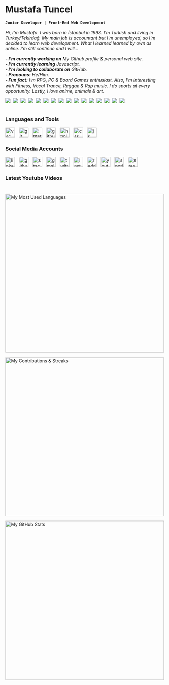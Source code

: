 # Mustafa Tuncel

**``Junior Developer | Front-End Web Development``**

*Hi, I'm Mustafa. I was born in İstanbul in 1993. I'm Turkish and living in Turkey/Tekirdağ. My main job is accountant but I'm unemployed, so I'm decided to learn web development. What I learned learned by own as online. I'm still continue and I will...*

***- I’m currently working on*** *My Github profile & personal web site.*<br>
***- I’m currently learning*** *Javascript.*<br>
***- I’m looking to collaborate on*** *GitHub.*<br>
***- Pronouns:*** *He/Him.*<br>
***- Fun fact:*** *I'm RPG, PC & Board Games enthusiast. Also, I'm interesting with Fitness, Vocal Trance, Reggae & Rap music. I do sports at every opportunity. Lastly, I love anime, animals & art.*

<!-- CUSTOM ICON BADGES COLOR LIST
brightgreen, green, yellowgreen, yellow, orange, red, blue, lightgrey, 
success, important, critical, informational, inactive, 
blueviolet, ff69b4 (pink), 9cf (lightblue)
-->

<a href="www.youtube.com" target="_blank" rel="noopener noreferrer nofollow">
<img align="left" style="padding-right:5px" src="https://img.shields.io/badge/custom-badge-brightgreen.svg?logo=paintbrush&logoColor=white"/></a>
<a href="www.youtube.com" target="_blank" rel="noopener noreferrer nofollow">
<img align="left" style="padding-right:5px" src="https://img.shields.io/badge/custom-badge-green.svg?logo=paintbrush&logoColor=white"/></a>
<a href="www.youtube.com" target="_blank" rel="noopener noreferrer nofollow">
<img align="left" style="padding-right:5px" src="https://img.shields.io/badge/custom-badge-yellowgreen.svg?logo=paintbrush&logoColor=white"/></a>
<a href="www.youtube.com" target="_blank" rel="noopener noreferrer nofollow">
<img align="left" style="padding-right:5px" src="https://img.shields.io/badge/custom-badge-yellow.svg?logo=paintbrush&logoColor=white"/></a>
<a href="www.youtube.com" target="_blank" rel="noopener noreferrer nofollow">
<img align="left" style="padding-right:5px" src="https://img.shields.io/badge/custom-badge-orange.svg?logo=paintbrush&logoColor=white"/></a>
<a href="www.youtube.com" target="_blank" rel="noopener noreferrer nofollow">
<img align="left" style="padding-right:5px" src="https://img.shields.io/badge/custom-badge-red.svg?logo=paintbrush&logoColor=white"/></a>
<a href="www.youtube.com" target="_blank" rel="noopener noreferrer nofollow">
<img align="left" style="padding-right:5px" src="https://img.shields.io/badge/custom-badge-blue.svg?logo=paintbrush&logoColor=white"/></a>
<a href="www.youtube.com" target="_blank" rel="noopener noreferrer nofollow">
<img align="left" style="padding-right:5px" src="https://img.shields.io/badge/custom-badge-lightgrey.svg?logo=paintbrush&logoColor=white"/></a>
<a href="www.youtube.com" target="_blank" rel="noopener noreferrer nofollow">
<img align="left" style="padding-right:5px" src="https://img.shields.io/badge/custom-badge-success.svg?logo=paintbrush&logoColor=white"/></a>
<a href="www.youtube.com" target="_blank" rel="noopener noreferrer nofollow">
<img align="left" style="padding-right:5px" src="https://img.shields.io/badge/custom-badge-important.svg?logo=paintbrush&logoColor=white"/></a>
<a href="www.youtube.com" target="_blank" rel="noopener noreferrer nofollow">
<img align="left" style="padding-right:5px" src="https://img.shields.io/badge/custom-badge-critical.svg?logo=paintbrush&logoColor=white"/></a>
<a href="www.youtube.com" target="_blank" rel="noopener noreferrer nofollow">
<img align="left" style="padding-right:5px" src="https://img.shields.io/badge/custom-badge-informational.svg?logo=paintbrush&logoColor=white"/></a>
<a href="www.youtube.com" target="_blank" rel="noopener noreferrer nofollow">
<img align="left" style="padding-right:5px" src="https://img.shields.io/badge/custom-badge-inactive.svg?logo=paintbrush&logoColor=white"/></a>
<a href="www.youtube.com" target="_blank" rel="noopener noreferrer nofollow">
<img align="left" style="padding-right:5px" src="https://img.shields.io/badge/custom-badge-blueviolet.svg?logo=paintbrush&logoColor=white"/></a>
<a href="www.youtube.com" target="_blank" rel="noopener noreferrer nofollow">
<img align="left" style="padding-right:5px" src="https://img.shields.io/badge/custom-badge-ff69b4.svg?logo=paintbrush&logoColor=white"/></a>
<a href="www.youtube.com" target="_blank" rel="noopener noreferrer nofollow">
<img align="left" style="padding-right:5px" src="https://img.shields.io/badge/custom-badge-9cf.svg?logo=paintbrush&logoColor=white"/></a>
<br>

#

### Languages and Tools

<a href="https://code.visualstudio.com" target="_blank" rel="noopener noreferrer nofollow">
<img align="left" width="30px" alt="vsc" title="Visual Studio Code" style="padding-right:10px;" src="https://cdn.jsdelivr.net/gh/devicons/devicon/icons/visualstudio/visualstudio-plain.svg"/>

<a href="https://git-scm.com/" target="_blank" rel="noopener noreferrer nofollow">
<img align="left" width="30px" alt="git" title="Git" style="padding-right:10px;" src="https://cdn.jsdelivr.net/gh/devicons/devicon/icons/git/git-original.svg"/></a>

<a href="https://www.markdownguide.org/" target="_blank" rel="noopener noreferrer nofollow">
<img align="left" width="30px" alt="markdown" title="Markdown" style="padding-right:10px;" src="https://cdn.jsdelivr.net/gh/devicons/devicon/icons/markdown/markdown-original.svg"/></a>

<a href="https://github.com" target="_blank" rel="noopener noreferrer nofollow">
<img align="left" width="30px" alt="github" title="GitHub"  style="padding-right:10px;" src="https://upload.wikimedia.org/wikipedia/commons/9/91/Octicons-mark-github.svg"/></a>

<a href="https://html.com/" target="_blank" rel="noopener noreferrer nofollow">
<img align="left" width="30px" alt="html" title="HTML" style="padding-right:10px;" src="https://cdn.jsdelivr.net/gh/devicons/devicon/icons/html5/html5-original.svg"/></a>

<a href="https://www.w3.org/Style/CSS/Overview.en.html" target="_blank" rel="noopener noreferrer nofollow">
<img align="left" width="30px" alt="css" title="CSS" style="padding-right:10px;" src="https://cdn.jsdelivr.net/gh/devicons/devicon/icons/css3/css3-original.svg"/></a>

<a href="https://www.javascript.com/" target="_blank" rel="noopener noreferrer nofollow">
<img align="left" width="30px" alt="js" title="JS" style="padding-right:10px;" src="https://cdn.jsdelivr.net/gh/devicons/devicon/icons/javascript/javascript-original.svg"/></a>
<br>

#

### Social Media Accounts

<a href="https://www.linkedin.com/in/mustafatuncel93/" target="_blank" rel="noopener noreferrer nofollow">
<img align="left" width="30px" alt="linkedin" title="Linked In" style="padding-right:10px;" src="https://www.vectorlogo.zone/logos/linkedin/linkedin-tile.svg"></img></a>

<a href="https://github.com/MustafaTuncel" target="_blank" rel="noopener noreferrer nofollow">
<img align="left" width="30px" alt="github" title="GitHub" style="padding-right:10px;" src="https://upload.wikimedia.org/wikipedia/commons/9/91/Octicons-mark-github.svg"></img></a>

<a href="https://stackoverflow.com/users/20082069/" target="_blank" rel="noopener noreferrer nofollow">
<img align="left" width="30px" alt="stackoverflow" title="Stack Overflow" style="padding-right:10px;" src="https://www.vectorlogo.zone/logos/stackoverflow/stackoverflow-icon.svg"></img></a>

<a href="mailto:mustafatuncel.1993@gmail.com" target="_blank" rel="noopener noreferrer nofollow">
<img align="left" width="30px" alt="gmail" title="Gmail" style="padding-right:10px;" src="https://www.vectorlogo.zone/logos/gmail/gmail-icon.svg"></img></a>

<a href="https://twitter.com/MustafaTuncel93/" target="_blank" rel="noopener noreferrer nofollow">
<img align="left" width="30px" alt="twitter" title="Twitter" style="padding-right:10px;" src="https://cdn.jsdelivr.net/gh/devicons/devicon/icons/twitter/twitter-original.svg"></img></a>

<a href="https://www.instagram.com/tncl.mustafa/" target="_blank" rel="noopener noreferrer nofollow">
<img align="left" width="30px" alt="instagram" title="Instagram" style="padding-right:10px;" src="https://www.vectorlogo.zone/logos/instagram/instagram-icon.svg"></img></a>

<a href="https://www.reddit.com/user/SofiaPavlovena/" target="_blank" rel="noopener noreferrer nofollow">
<img align="left" width="30px" alt="reddit" title="Reddit" style="padding-right:10px;" src="https://www.vectorlogo.zone/logos/reddit/reddit-icon.svg"></img></a>

<a href="https://www.youtube.com/channel/UCscVDGKFKT4T1kX3F27ieZw" target="_blank" rel="noopener noreferrer nofollow">
<img align="left" width="30px" alt="youtube" title="Youtube" style="padding-right:10px;" src="https://www.vectorlogo.zone/logos/youtube/youtube-icon.svg"></img></a>

<a href="https://open.spotify.com/user/sofiapavlovena" target="_blank" rel="noopener noreferrer nofollow">
<img align="left" width="30px" alt="spotify" title="Spotify" style="padding-right:10px;" src="https://www.vectorlogo.zone/logos/spotify/spotify-icon.svg"></img></a>

<a href="https://steamcommunity.com/id/SofiaPavlovena/" target="_blank" rel="noopener noreferrer nofollow">
<img align="left" width="30px" alt="steam" title="Steam" style="padding-right:10px;" src="https://www.vectorlogo.zone/logos/steampowered/steampowered-icon.svg"></img></a>
<br>

#

### Latest Youtube Videos

<!-- BEGIN YOUTUBE-CARDS -->
<!-- END YOUTUBE-CARDS -->

#

<img width="500px" src="https://github-readme-stats.vercel.app/api/top-langs/?username=MustafaTuncel&theme=default&layout=compact" alt="My Most Used Languages"><br>

<img width="500px" src="https://github-readme-streak-stats.herokuapp.com?user=mustafatuncel&theme=ayu-light&hide_border=false&date_format=M%20j%5B%2C%20Y%5D" alt="My Contributions & Streaks"><br>

<img width="500px" src="https://github-readme-stats.vercel.app/api?username=MustafaTuncel&theme=default" alt="My GitHub Stats">


<!--
**MustafaTuncel/MustafaTuncel** is a ✨ _special_ ✨ repository because its `README.md` (this file) appears on your GitHub profile.

Here are some ideas to get you started:

- 🔭 I’m currently working on ...
- 🌱 I’m currently learning ...
- 👯 I’m looking to collaborate on ...
- 🤔 I’m looking for help with ...
- 💬 Ask me about ...
- 📫 How to reach me: ...
- 😄 Pronouns: ...
- ⚡ Fun fact: ...
-->


[linkedin]: https://www.linkedin.com/in/mustafatuncel93/
[github]: https://github.com/MustafaTuncel
[stackoverflow]: https://stackoverflow.com/users/20082069/
[twitter]: https://twitter.com/MustafaTuncel93/
[youtube]: https://www.youtube.com/channel/UCscVDGKFKT4T1kX3F27ieZw
[instagram]: https://www.instagram.com/tncl.mustafa/
[reddit]: https://www.reddit.com/user/SofiaPavlovena/
[gmail]: mailto:mustafatuncel.1993@gmail.com
[steam]: https://steamcommunity.com/id/SofiaPavlovena/
[spotify]: https://open.spotify.com/user/sofiapavlovena